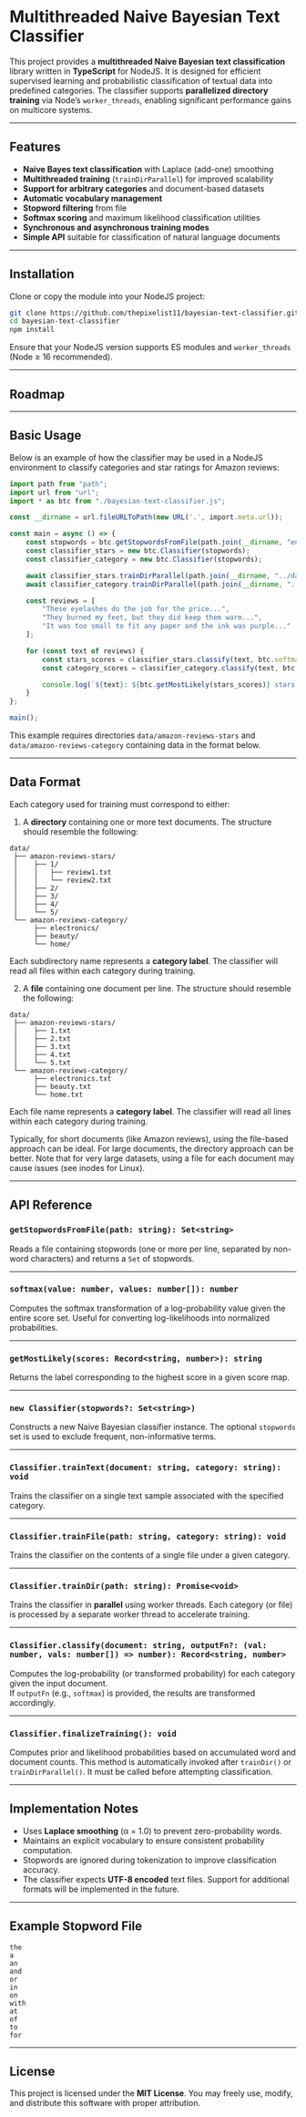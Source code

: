 # Multithreaded Naive Bayesian Text Classifier

This project provides a **multithreaded Naive Bayesian text classification**
library written in **TypeScript** for NodeJS. It is designed for efficient
supervised learning and probabilistic classification of textual data into
predefined categories. The classifier supports **parallelized directory
training** via Node’s `worker_threads`, enabling significant performance
gains on multicore systems.

---

## Features

- **Naive Bayes text classification** with Laplace (add-one) smoothing
- **Multithreaded training** (`trainDirParallel`) for improved scalability
- **Support for arbitrary categories** and document-based datasets
- **Automatic vocabulary management**
- **Stopword filtering** from file
- **Softmax scoring** and maximum likelihood classification utilities
- **Synchronous and asynchronous training modes**
- **Simple API** suitable for classification of natural language documents

---

## Installation

Clone or copy the module into your NodeJS project:

```bash
git clone https://github.com/thepixelist11/bayesian-text-classifier.git
cd bayesian-text-classifier
npm install
```

Ensure that your NodeJS version supports ES modules and `worker_threads` (Node ≥ 16 recommended).

---

## Roadmap

---

## Basic Usage

Below is an example of how the classifier may be used in a NodeJS environment
to classify categories and star ratings for Amazon reviews:

```typescript
import path from "path";
import url from "url";
import * as btc from "./bayesian-text-classifier.js";

const __dirname = url.fileURLToPath(new URL('.', import.meta.url));

const main = async () => {
    const stopwords = btc.getStopwordsFromFile(path.join(__dirname, "english-stopwords"));
    const classifier_stars = new btc.Classifier(stopwords);
    const classifier_category = new btc.Classifier(stopwords);

    await classifier_stars.trainDirParallel(path.join(__dirname, "../data/amazon-reviews-stars"));
    await classifier_category.trainDirParallel(path.join(__dirname, "../data/amazon-reviews-category"));

    const reviews = [
        "These eyelashes do the job for the price...",
        "They burned my feet, but they did keep them warm...",
        "It was too small to fit any paper and the ink was purple..."
    ];

    for (const text of reviews) {
        const stars_scores = classifier_stars.classify(text, btc.softmax);
        const category_scores = classifier_category.classify(text, btc.softmax);

        console.log(`${text}: ${btc.getMostLikely(stars_scores)} stars, ${btc.getMostLikely(category_scores)}`);
    }
};

main();
```

This example requires directories `data/amazon-reviews-stars` and
`data/amazon-reviews-category` containing data in the format below.

---

## Data Format

Each category used for training must correspond to either:

1. A **directory** containing one or more text documents.
The structure should resemble the following:

```text
data/
 ├── amazon-reviews-stars/
 │    ├── 1/
 │    │   ├── review1.txt
 │    │   └── review2.txt
 │    ├── 2/
 │    ├── 3/
 │    ├── 4/
 │    └── 5/
 └── amazon-reviews-category/
      ├── electronics/
      ├── beauty/
      └── home/
```

Each subdirectory name represents a **category label**. The classifier will
read all files within each category during training.

2. A **file** containing one document per line.
The structure should resemble the following:

```text
data/
 ├── amazon-reviews-stars/
 │    ├── 1.txt
 │    ├── 2.txt
 │    ├── 3.txt
 │    ├── 4.txt
 │    └── 5.txt
 └── amazon-reviews-category/
      ├── electronics.txt
      ├── beauty.txt
      └── home.txt
```

Each file name represents a **category label**.
The classifier will read all lines within each category during training.

Typically, for short documents (like Amazon reviews), using the file-based
approach can be ideal. For large documents, the directory approach can be
better. Note that for very large datasets, using a file for each document may
cause issues (see inodes for Linux).

---

## API Reference

### `getStopwordsFromFile(path: string): Set<string>`

Reads a file containing stopwords (one or more per line, separated by non-word characters) and returns a `Set` of stopwords.

---

### `softmax(value: number, values: number[]): number`

Computes the softmax transformation of a log-probability value given the entire score set.
Useful for converting log-likelihoods into normalized probabilities.

---

### `getMostLikely(scores: Record<string, number>): string`

Returns the label corresponding to the highest score in a given score map.

---

### `new Classifier(stopwords?: Set<string>)`

Constructs a new Naive Bayesian classifier instance.
The optional `stopwords` set is used to exclude frequent, non-informative terms.

---

### `Classifier.trainText(document: string, category: string): void`

Trains the classifier on a single text sample associated with the specified category.

---

### `Classifier.trainFile(path: string, category: string): void`

Trains the classifier on the contents of a single file under a given category.

---

### `Classifier.trainDir(path: string): Promise<void>`

Trains the classifier in **parallel** using worker threads.
Each category (or file) is processed by a separate worker thread to accelerate training.

---

### `Classifier.classify(document: string, outputFn?: (val: number, vals: number[]) => number): Record<string, number>`

Computes the log-probability (or transformed probability) for each category given the input document.  
If `outputFn` (e.g., `softmax`) is provided, the results are transformed accordingly.

---

### `Classifier.finalizeTraining(): void`

Computes prior and likelihood probabilities based on accumulated word and document counts.
This method is automatically invoked after `trainDir()` or
`trainDirParallel()`. It must be called before attempting classification.

---

## Implementation Notes

- Uses **Laplace smoothing** (α = 1.0) to prevent zero-probability words.
- Maintains an explicit vocabulary to ensure consistent probability computation.
- Stopwords are ignored during tokenization to improve classification accuracy.
- The classifier expects **UTF-8 encoded** text files. Support for additional formats will be implemented in the future.

---

## Example Stopword File

```
the
a
an
and
or
in
on
with
at
of
to
for
```

---

## License

This project is licensed under the **MIT License**.
You may freely use, modify, and distribute this software with proper attribution.
